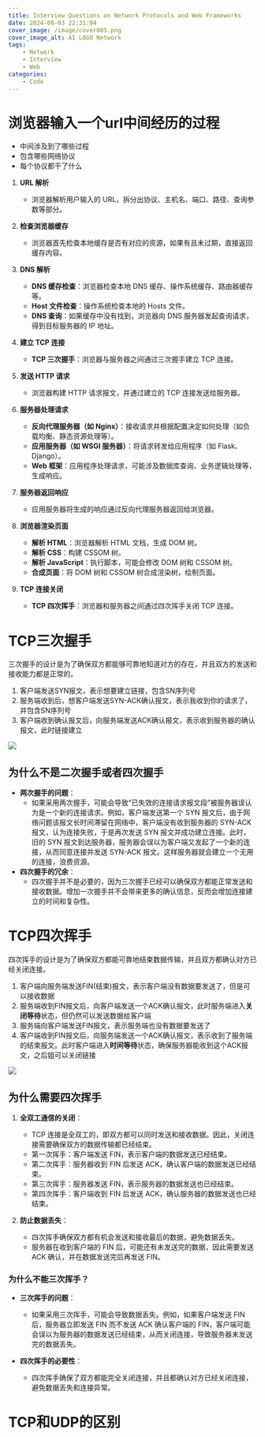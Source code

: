 ```yaml
---
title: Interview Questions on Network Protocols and Web Frameworks
date: 2024-08-03 22:31:04
cover_image: /image/cover005.png
cover_image_alt: AI LOGO Network
tags:
    - Network
    - Interview
    - Web
categories:
    - Code
---
```


# 浏览器输入一个url中间经历的过程
- 中间涉及到了哪些过程
- 包含哪些网络协议
- 每个协议都干了什么

1. **URL 解析**
   - 浏览器解析用户输入的 URL，拆分出协议、主机名、端口、路径、查询参数等部分。

2. **检查浏览器缓存**
   - 浏览器首先检查本地缓存是否有对应的资源，如果有且未过期，直接返回缓存内容。

3. **DNS 解析**
   - **DNS 缓存检查**：浏览器检查本地 DNS 缓存、操作系统缓存、路由器缓存等。
   - **Host 文件检查**：操作系统检查本地的 Hosts 文件。
   - **DNS 查询**：如果缓存中没有找到，浏览器向 DNS 服务器发起查询请求，得到目标服务器的 IP 地址。

4. **建立 TCP 连接**
   - **TCP 三次握手**：浏览器与服务器之间通过三次握手建立 TCP 连接。

5. **发送 HTTP 请求**
   - 浏览器构建 HTTP 请求报文，并通过建立的 TCP 连接发送给服务器。

6. **服务器处理请求**
   - **反向代理服务器（如 Nginx）**：接收请求并根据配置决定如何处理（如负载均衡、静态资源处理等）。
   - **应用服务器（如 WSGI 服务器）**：将请求转发给应用程序（如 Flask、Django）。
   - **Web 框架**：应用程序处理请求，可能涉及数据库查询、业务逻辑处理等，生成响应。

7. **服务器返回响应**
   - 应用服务器将生成的响应通过反向代理服务器返回给浏览器。

8. **浏览器渲染页面**
   - **解析 HTML**：浏览器解析 HTML 文档，生成 DOM 树。
   - **解析 CSS**：构建 CSSOM 树。
   - **解析 JavaScript**：执行脚本，可能会修改 DOM 树和 CSSOM 树。
   - **合成页面**：将 DOM 树和 CSSOM 树合成渲染树，绘制页面。

9. **TCP 连接关闭**
   - **TCP 四次挥手**：浏览器和服务器之间通过四次挥手关闭 TCP 连接。

# TCP三次握手
三次握手的设计是为了确保双方都能够可靠地知道对方的存在，并且双方的发送和接收能力都是正常的。
1. 客户端发送SYN报文，表示想要建立链接，包含SN序列号
2. 服务端收到后，想客户端发送SYN-ACK确认报文，表示我收到你的请求了，并包含SN序列号
3. 客户端收到确认报文后，向服务端发送ACK确认报文，表示收到服务器的确认报文，此时链接建立

![](001.png)

## 为什么不是二次握手或者四次握手
- **两次握手的问题**：
  - 如果采用两次握手，可能会导致“已失效的连接请求报文段”被服务器误认为是一个新的连接请求。例如，客户端发送第一个 SYN 报文后，由于网络问题该报文长时间滞留在网络中，客户端没有收到服务器的 SYN-ACK 报文，认为连接失败，于是再次发送 SYN 报文并成功建立连接。此时，旧的 SYN 报文到达服务器，服务器会误以为客户端又发起了一个新的连接，从而同意连接并发送 SYN-ACK 报文。这样服务器就会建立一个无用的连接，浪费资源。
- **四次握手的冗余**：
  - 四次握手并不是必要的，因为三次握手已经可以确保双方都能正常发送和接收数据。增加一次握手并不会带来更多的确认信息，反而会增加连接建立的时间和复杂性。

# TCP四次挥手
四次挥手的设计是为了确保双方都能可靠地结束数据传输，并且双方都确认对方已经关闭连接。
1. 客户端向服务端发送FIN(结束)报文，表示客户端没有数据要发送了，但是可以接收数据
2. 服务端收到FIN报文后，向客户端发送一个ACK确认报文，此时服务端进入**关闭等待**状态，但仍然可以发送数据给客户端
3. 服务端向客户端发送FIN报文，表示服务端也没有数据要发送了
4. 客户端收到FIN报文后，向服务端发送一个ACK确认报文，表示收到了服务端的结束报文。此时客户端进入**时间等待**状态，确保服务器能收到这个ACK报文，之后姐可以关闭链接

![](002.png)

## 为什么需要四次挥手
1. **全双工通信的关闭**：
   - TCP 连接是全双工的，即双方都可以同时发送和接收数据。因此，关闭连接需要确保双方的数据传输都已经结束。
   - 第一次挥手：客户端发送 FIN，表示客户端的数据发送已经结束。
   - 第二次挥手：服务器收到 FIN 后发送 ACK，确认客户端的数据发送已经结束。
   - 第三次挥手：服务器发送 FIN，表示服务器的数据发送也已经结束。
   - 第四次挥手：客户端收到 FIN 后发送 ACK，确认服务器的数据发送也已经结束。

2. **防止数据丢失**：
   - 四次挥手确保双方都有机会发送和接收最后的数据，避免数据丢失。
   - 服务器在收到客户端的 FIN 后，可能还有未发送完的数据，因此需要发送 ACK 确认，并在数据发送完后再发送 FIN。

### 为什么不能三次挥手？

- **三次挥手的问题**：
  - 如果采用三次挥手，可能会导致数据丢失。例如，如果客户端发送 FIN 后，服务器立即发送 FIN 而不发送 ACK 确认客户端的 FIN，客户端可能会误以为服务器的数据发送已经结束，从而关闭连接，导致服务器未发送完的数据丢失。

- **四次挥手的必要性**：
  - 四次挥手确保了双方都能完全关闭连接，并且都确认对方已经关闭连接，避免数据丢失和连接异常。

# TCP和UDP的区别


